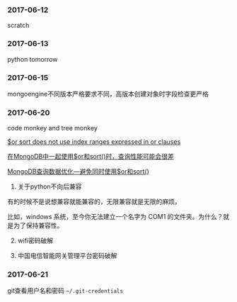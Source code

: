 ### 2017-06-12

scratch

### 2017-06-13

python tomorrow

### 2017-06-15

mongoengine不同版本严格要求不同，高版本创建对象时字段检查更严格

### 2017-06-20

code monkey and tree monkey

[$or sort does not use index ranges expressed in or clauses](https://jira.mongodb.org/browse/SERVER-1205)

[在MongoDB中一起使用$or和sort()时，查询性能可能会很差](http://www.cnblogs.com/xinghebuluo/archive/2011/12/01/2270590.html)

[MongoDB查询数据优化—避免同时使用$or和sort()](http://www.zhoulujun.cn/zhoulujun/html/DB/mongoDB/2015_0730_225.html)

1. 关于python不向后兼容

有的时候不是说想兼容就能兼容的，无限兼容就是无限的麻烦。

比如，windows 系统，至今你无法建立一个名字为 COM1 的文件夹。为什么？就是为了保持兼容性。

2. wifi密码破解

3. 中国电信智能网关管理平台密码破解

### 2017-06-21

git查看用户名和密码 `~/.git-credentials`
